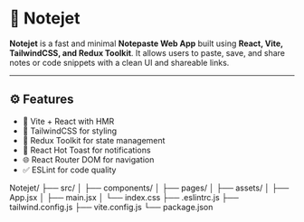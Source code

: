 
# 📝 Notejet

**Notejet** is a fast and minimal **Notepaste Web App** built using **React, Vite, TailwindCSS, and Redux Toolkit**. It allows users to paste, save, and share notes or code snippets with a clean UI and shareable links.

---

## ⚙️ Features

- 🚀 Vite + React with HMR
- 🎨 TailwindCSS for styling
- 🧠 Redux Toolkit for state management
- 🔔 React Hot Toast for notifications
- 🌐 React Router DOM for navigation
- ✅ ESLint for code quality



Notejet/
├── src/
│   ├── components/
│   ├── pages/
│   ├── assets/
│   ├── App.jsx
│   ├── main.jsx
│   └── index.css
├── .eslintrc.js
├── tailwind.config.js
├── vite.config.js
└── package.json